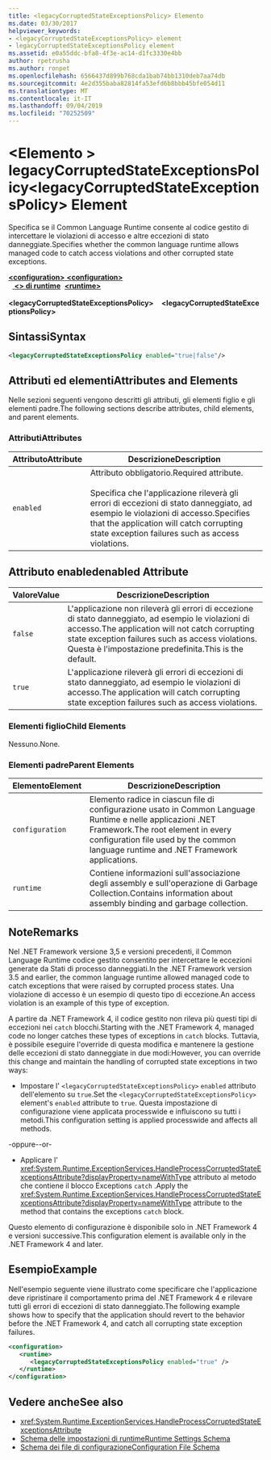```yaml
---
title: <legacyCorruptedStateExceptionsPolicy> Elemento
ms.date: 03/30/2017
helpviewer_keywords:
- <legacyCorruptedStateExceptionsPolicy> element
- legacyCorruptedStateExceptionsPolicy element
ms.assetid: e0a55ddc-bfa8-4f3e-ac14-d1fc3330e4bb
author: rpetrusha
ms.author: ronpet
ms.openlocfilehash: 6566437d899b768cda1bab74bb1310deb7aa74db
ms.sourcegitcommit: 4e2d355baba82814fa53efd6b8bbb45bfe054d11
ms.translationtype: MT
ms.contentlocale: it-IT
ms.lasthandoff: 09/04/2019
ms.locfileid: "70252509"
---
```

# <a name="legacycorruptedstateexceptionspolicy-element"></a><span data-ttu-id="235c8-102">\<Elemento > legacyCorruptedStateExceptionsPolicy</span><span class="sxs-lookup"><span data-stu-id="235c8-102">\<legacyCorruptedStateExceptionsPolicy> Element</span></span>
<span data-ttu-id="235c8-103">Specifica se il Common Language Runtime consente al codice gestito di intercettare le violazioni di accesso e altre eccezioni di stato danneggiate.</span><span class="sxs-lookup"><span data-stu-id="235c8-103">Specifies whether the common language runtime allows managed code to catch access violations and other corrupted state exceptions.</span></span>  
  
<span data-ttu-id="235c8-104">[ **\<configuration>** ](../configuration-element.md)</span><span class="sxs-lookup"><span data-stu-id="235c8-104">[**\<configuration>**](../configuration-element.md)</span></span>\
<span data-ttu-id="235c8-105">&nbsp;&nbsp;[ **\<> di runtime**](runtime-element.md)</span><span class="sxs-lookup"><span data-stu-id="235c8-105">&nbsp;&nbsp;[**\<runtime>**](runtime-element.md)</span></span>\
<span data-ttu-id="235c8-106">&nbsp;&nbsp;&nbsp;&nbsp; **\<legacyCorruptedStateExceptionsPolicy>**</span><span class="sxs-lookup"><span data-stu-id="235c8-106">&nbsp;&nbsp;&nbsp;&nbsp;**\<legacyCorruptedStateExceptionsPolicy>**</span></span>  
  
## <a name="syntax"></a><span data-ttu-id="235c8-107">Sintassi</span><span class="sxs-lookup"><span data-stu-id="235c8-107">Syntax</span></span>  
  
```xml  
<legacyCorruptedStateExceptionsPolicy enabled="true|false"/>  
```  
  
## <a name="attributes-and-elements"></a><span data-ttu-id="235c8-108">Attributi ed elementi</span><span class="sxs-lookup"><span data-stu-id="235c8-108">Attributes and Elements</span></span>  
 <span data-ttu-id="235c8-109">Nelle sezioni seguenti vengono descritti gli attributi, gli elementi figlio e gli elementi padre.</span><span class="sxs-lookup"><span data-stu-id="235c8-109">The following sections describe attributes, child elements, and parent elements.</span></span>  
  
### <a name="attributes"></a><span data-ttu-id="235c8-110">Attributi</span><span class="sxs-lookup"><span data-stu-id="235c8-110">Attributes</span></span>  
  
|<span data-ttu-id="235c8-111">Attributo</span><span class="sxs-lookup"><span data-stu-id="235c8-111">Attribute</span></span>|<span data-ttu-id="235c8-112">Descrizione</span><span class="sxs-lookup"><span data-stu-id="235c8-112">Description</span></span>|  
|---------------|-----------------|  
|`enabled`|<span data-ttu-id="235c8-113">Attributo obbligatorio.</span><span class="sxs-lookup"><span data-stu-id="235c8-113">Required attribute.</span></span><br /><br /> <span data-ttu-id="235c8-114">Specifica che l'applicazione rileverà gli errori di eccezioni di stato danneggiato, ad esempio le violazioni di accesso.</span><span class="sxs-lookup"><span data-stu-id="235c8-114">Specifies that the application will catch corrupting state exception failures such as access violations.</span></span>|  
  
## <a name="enabled-attribute"></a><span data-ttu-id="235c8-115">Attributo enabled</span><span class="sxs-lookup"><span data-stu-id="235c8-115">enabled Attribute</span></span>  
  
|<span data-ttu-id="235c8-116">Valore</span><span class="sxs-lookup"><span data-stu-id="235c8-116">Value</span></span>|<span data-ttu-id="235c8-117">Descrizione</span><span class="sxs-lookup"><span data-stu-id="235c8-117">Description</span></span>|  
|-----------|-----------------|  
|`false`|<span data-ttu-id="235c8-118">L'applicazione non rileverà gli errori di eccezione di stato danneggiato, ad esempio le violazioni di accesso.</span><span class="sxs-lookup"><span data-stu-id="235c8-118">The application will not catch corrupting state exception failures such as access violations.</span></span> <span data-ttu-id="235c8-119">Questa è l'impostazione predefinita.</span><span class="sxs-lookup"><span data-stu-id="235c8-119">This is the default.</span></span>|  
|`true`|<span data-ttu-id="235c8-120">L'applicazione rileverà gli errori di eccezioni di stato danneggiato, ad esempio le violazioni di accesso.</span><span class="sxs-lookup"><span data-stu-id="235c8-120">The application will catch corrupting state exception failures such as access violations.</span></span>|  
  
### <a name="child-elements"></a><span data-ttu-id="235c8-121">Elementi figlio</span><span class="sxs-lookup"><span data-stu-id="235c8-121">Child Elements</span></span>  
 <span data-ttu-id="235c8-122">Nessuno.</span><span class="sxs-lookup"><span data-stu-id="235c8-122">None.</span></span>  
  
### <a name="parent-elements"></a><span data-ttu-id="235c8-123">Elementi padre</span><span class="sxs-lookup"><span data-stu-id="235c8-123">Parent Elements</span></span>  
  
|<span data-ttu-id="235c8-124">Elemento</span><span class="sxs-lookup"><span data-stu-id="235c8-124">Element</span></span>|<span data-ttu-id="235c8-125">Descrizione</span><span class="sxs-lookup"><span data-stu-id="235c8-125">Description</span></span>|  
|-------------|-----------------|  
|`configuration`|<span data-ttu-id="235c8-126">Elemento radice in ciascun file di configurazione usato in Common Language Runtime e nelle applicazioni .NET Framework.</span><span class="sxs-lookup"><span data-stu-id="235c8-126">The root element in every configuration file used by the common language runtime and .NET Framework applications.</span></span>|  
|`runtime`|<span data-ttu-id="235c8-127">Contiene informazioni sull'associazione degli assembly e sull'operazione di Garbage Collection.</span><span class="sxs-lookup"><span data-stu-id="235c8-127">Contains information about assembly binding and garbage collection.</span></span>|  
  
## <a name="remarks"></a><span data-ttu-id="235c8-128">Note</span><span class="sxs-lookup"><span data-stu-id="235c8-128">Remarks</span></span>  
 <span data-ttu-id="235c8-129">Nel .NET Framework versione 3,5 e versioni precedenti, il Common Language Runtime codice gestito consentito per intercettare le eccezioni generate da Stati di processo danneggiati.</span><span class="sxs-lookup"><span data-stu-id="235c8-129">In the .NET Framework version 3.5 and earlier, the common language runtime allowed managed code to catch exceptions that were raised by corrupted process states.</span></span> <span data-ttu-id="235c8-130">Una violazione di accesso è un esempio di questo tipo di eccezione.</span><span class="sxs-lookup"><span data-stu-id="235c8-130">An access violation is an example of this type of exception.</span></span>  
  
 <span data-ttu-id="235c8-131">A partire da .NET Framework 4, il codice gestito non rileva più questi tipi di eccezioni nei `catch` blocchi.</span><span class="sxs-lookup"><span data-stu-id="235c8-131">Starting with the .NET Framework 4, managed code no longer catches these types of exceptions in `catch` blocks.</span></span> <span data-ttu-id="235c8-132">Tuttavia, è possibile eseguire l'override di questa modifica e mantenere la gestione delle eccezioni di stato danneggiate in due modi:</span><span class="sxs-lookup"><span data-stu-id="235c8-132">However, you can override this change and maintain the handling of corrupted state exceptions in two ways:</span></span>  
  
- <span data-ttu-id="235c8-133">Impostare l' `<legacyCorruptedStateExceptionsPolicy>` `enabled` attributo dell'elemento su `true`.</span><span class="sxs-lookup"><span data-stu-id="235c8-133">Set the `<legacyCorruptedStateExceptionsPolicy>` element's `enabled` attribute to `true`.</span></span> <span data-ttu-id="235c8-134">Questa impostazione di configurazione viene applicata processwide e influiscono su tutti i metodi.</span><span class="sxs-lookup"><span data-stu-id="235c8-134">This configuration setting is applied processwide and affects all methods.</span></span>  
  
 <span data-ttu-id="235c8-135">-oppure-</span><span class="sxs-lookup"><span data-stu-id="235c8-135">-or-</span></span>  
  
- <span data-ttu-id="235c8-136">Applicare l' <xref:System.Runtime.ExceptionServices.HandleProcessCorruptedStateExceptionsAttribute?displayProperty=nameWithType> attributo al metodo che contiene il blocco Exceptions `catch` .</span><span class="sxs-lookup"><span data-stu-id="235c8-136">Apply the <xref:System.Runtime.ExceptionServices.HandleProcessCorruptedStateExceptionsAttribute?displayProperty=nameWithType> attribute to the method that contains the exceptions `catch` block.</span></span>  
  
 <span data-ttu-id="235c8-137">Questo elemento di configurazione è disponibile solo in .NET Framework 4 e versioni successive.</span><span class="sxs-lookup"><span data-stu-id="235c8-137">This configuration element is available only in the .NET Framework 4 and later.</span></span>  
  
## <a name="example"></a><span data-ttu-id="235c8-138">Esempio</span><span class="sxs-lookup"><span data-stu-id="235c8-138">Example</span></span>  
 <span data-ttu-id="235c8-139">Nell'esempio seguente viene illustrato come specificare che l'applicazione deve ripristinare il comportamento prima del .NET Framework 4 e rilevare tutti gli errori di eccezioni di stato danneggiato.</span><span class="sxs-lookup"><span data-stu-id="235c8-139">The following example shows how to specify that the application should revert to the behavior before the .NET Framework 4, and catch all corrupting state exception failures.</span></span>  
  
```xml  
<configuration>  
   <runtime>  
      <legacyCorruptedStateExceptionsPolicy enabled="true" />  
   </runtime>  
</configuration>  
```  
  
## <a name="see-also"></a><span data-ttu-id="235c8-140">Vedere anche</span><span class="sxs-lookup"><span data-stu-id="235c8-140">See also</span></span>

- <xref:System.Runtime.ExceptionServices.HandleProcessCorruptedStateExceptionsAttribute>
- [<span data-ttu-id="235c8-141">Schema delle impostazioni di runtime</span><span class="sxs-lookup"><span data-stu-id="235c8-141">Runtime Settings Schema</span></span>](index.md)
- [<span data-ttu-id="235c8-142">Schema dei file di configurazione</span><span class="sxs-lookup"><span data-stu-id="235c8-142">Configuration File Schema</span></span>](../index.md)
